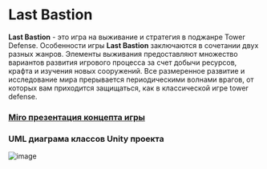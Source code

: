 # Last Bastion
**Last Bastion** - это игра на выживание и стратегия в поджанре Tower Defense. Особенности игры **Last Bastion** заключаются в сочетании двух разных жанров. Элементы выживания предоставляют множество вариантов развития игрового процесса за счет добычи ресурсов, крафта и изучения новых сооружений. Все размеренное развитие и исследование мира прерывается периодическими волнами врагов, от которых вам приходится защищаться, как в классической игре tower defense.

### <a href="https://miro.com/app/board/uXjVL5kbyiY=/?share_link_id=690211873187">Miro презентация концепта игры</a>

### UML диаграма классов Unity проекта
![image](https://github.com/user-attachments/assets/e8e0f38b-5d50-4efe-865a-eae4819cfb8d)
